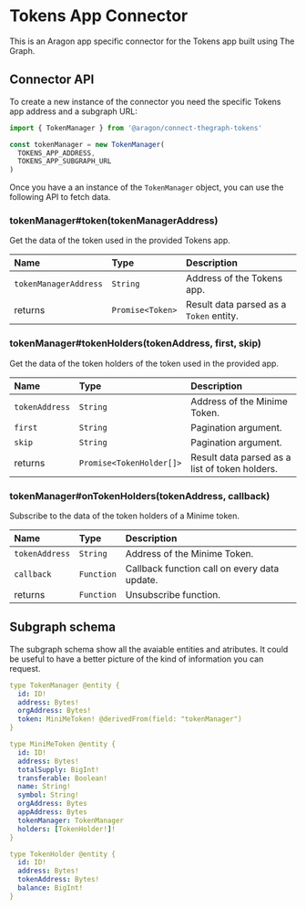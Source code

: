 # Tokens App Connector

This is an Aragon app specific connector for the Tokens app built using The Graph.

## Connector API

To create a new instance of the connector you need the specific Tokens app address and a subgraph URL:

```javascript
import { TokenManager } from '@aragon/connect-thegraph-tokens'

const tokenManager = new TokenManager(
  TOKENS_APP_ADDRESS,
  TOKENS_APP_SUBGRAPH_URL
)
```

Once you have a an instance of the `TokenManager` object, you can use the following API to fetch data.

### tokenManager\#token\(tokenManagerAddress\)

Get the data of the token used in the provided Tokens app. 

| Name                  | Type             | Description                             |
| :-------------------- | :--------------- | :-------------------------------------- |
| `tokenManagerAddress` | `String`         | Address of the Tokens app.              |
| returns               | `Promise<Token>` | Result data parsed as a `Token` entity. |

### tokenManager\#tokenHolders\(tokenAddress, first, skip\)

Get the data of the token holders of the token used in the provided app.

| Name           | Type                     | Description                                    |
| :------------- | :----------------------- | :--------------------------------------------- |
| `tokenAddress` | `String`                 | Address of the Minime Token.                   |
| `first`        | `String`                 | Pagination argument.                           |
| `skip`         | `String`                 | Pagination argument.                           |
| returns        | `Promise<TokenHolder[]>` | Result data parsed as a list of token holders. |

### tokenManager\#onTokenHolders\(tokenAddress, callback\)

Subscribe to the data of the token holders of a Minime token.

| Name           | Type       | Description                                  |
| :------------- | :--------- | :------------------------------------------- |
| `tokenAddress` | `String`   | Address of the Minime Token.                 |
| `callback`     | `Function` | Callback function call on every data update. |
| returns        | `Function` | Unsubscribe function.                        |

## Subgraph schema

The subgraph schema show all the avaiable entities and atributes. It could be useful to have a better picture of the kind of information you can request.

```yaml
type TokenManager @entity {
  id: ID!
  address: Bytes!
  orgAddress: Bytes!
  token: MiniMeToken! @derivedFrom(field: "tokenManager")
}

type MiniMeToken @entity {
  id: ID!
  address: Bytes!
  totalSupply: BigInt!
  transferable: Boolean!
  name: String!
  symbol: String!
  orgAddress: Bytes
  appAddress: Bytes
  tokenManager: TokenManager
  holders: [TokenHolder!]!
}

type TokenHolder @entity {
  id: ID!
  address: Bytes!
  tokenAddress: Bytes!
  balance: BigInt!
}
```

